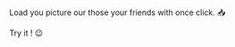 <div style="@import url('https://fonts.googleapis.com/css2?family=Lato&display=swap') font-size: 800">

Load you picture our those your friends with once click. 📥 <br />



Try it ! 😉

</div>
